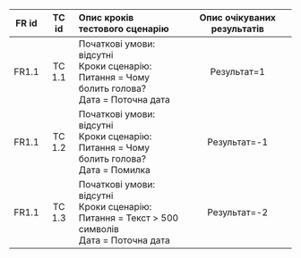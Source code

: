 |FR id|TC id|Опис кроків тестового сценарію|Опис очікуваних результатів|
|:-----:|:-----:|:-----|:-----:|
|FR1.1|TC 1.1|Початкові умови: відсутні<br> Кроки сценарію:<br> Питання = Чому болить голова?<br> Дата = Поточна дата | Результат=1 |
|FR1.1|TC 1.2|Початкові умови: відсутні<br> Кроки сценарію:<br> Питання = Чому болить голова?<br> Дата = Помилка|Результат=-1|
|FR1.1|TC 1.3|Початкові умови: відсутні<br> Кроки сценарію:<br> Питання = Текст > 500 символів<br> Дата = Поточна дата|Результат=-2|

